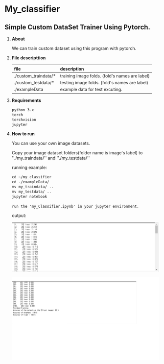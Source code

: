 # My_classifier

## Simple Custom DataSet Trainer Using Pytorch.



1. **About**

   We can train custom dataset using this program with pytorch.

2. **File descripttion**

   | file                 | description                                    |
   | -------------------- | ---------------------------------------------- |
   | ./custom_traindata/* | training image folds. (fold's names are label) |
   | ./custom_testdata/*  | testing image folds. (fold's names are label)  |
   | ./exampleData        | example data for test excuting.                |

3. **Requirements**

   ```
   python 3.x
   torch
   torchvision
   jupyter
   ```

4. **How to run**

   You can use your own image datasets. 

   Copy your image dataset folders(folder name is image's label) to ''./my_traindata/'' and ''./my_testdata/''

   running example:

   ```
   cd ~/my_classifier
   cd ./exampleData/
   mv my_traindata/ ..
   mv my_testdata/ ..
   jupyter notebook
   
   run the 'my_Classifier.ipynb' in your jupyter environment.
   ```

   output:

   ![output1](./my_classifier_output1.PNG)

   ![output2](./my_classifier_output2.png)